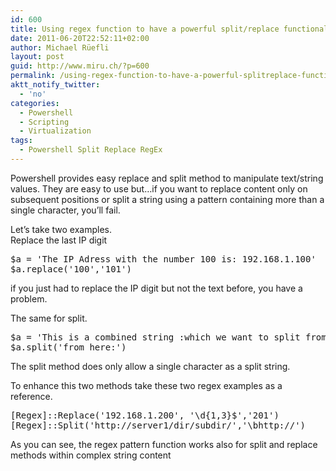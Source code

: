 ```yaml
---
id: 600
title: Using regex function to have a powerful split/replace functionality in Powershell
date: 2011-06-20T22:52:11+02:00
author: Michael Rüefli
layout: post
guid: http://www.miru.ch/?p=600
permalink: /using-regex-function-to-have-a-powerful-splitreplace-functionality-in-powershell/
aktt_notify_twitter:
  - 'no'
categories:
  - Powershell
  - Scripting
  - Virtualization
tags:
  - Powershell Split Replace RegEx
---
```

Powershell provides easy replace and split method to manipulate text/string values. They are easy to use but&#8230;if you want to replace content only on subsequent positions or split a string using a pattern containing more than a single character, you&#8217;ll fail.

Let&#8217;s take two examples.  
Replace the last IP digit

<pre>$a = 'The IP Adress with the number 100 is: 192.168.1.100'
$a.replace('100','101')</pre>

if you just had to replace the IP digit but not the text before, you have a problem.

The same for split.

<pre>$a = 'This is a combined string :which we want to split from here: and the show begins:'
$a.split('from here:')</pre>

The split method does only allow a single character as a split string.

To enhance this two methods take these two regex examples as a reference.

<pre>[Regex]::Replace('192.168.1.200', '\d{1,3}$','201')
[Regex]::Split('http://server1/dir/subdir/','\bhttp://')</pre>

As you can see, the regex pattern function works also for split and replace methods within complex string content